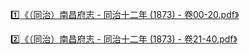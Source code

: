 :one:[《（同治）南昌府志 - 同治十二年 (1873) - 卷00-20.pdf》](https://commons.wikimedia.org/wiki/File:%EF%BC%88%E5%90%8C%E6%B2%BB%EF%BC%89%E5%8D%97%E6%98%8C%E5%BA%9C%E5%BF%97_-_%E5%90%8C%E6%B2%BB%E5%8D%81%E4%BA%8C%E5%B9%B4_(1873)_-_%E5%8D%B700-20.pdf?page=3)

:two:[《（同治）南昌府志 - 同治十二年 (1873) - 卷21-40.pdf》](https://commons.wikimedia.org/wiki/File:%EF%BC%88%E5%90%8C%E6%B2%BB%EF%BC%89%E5%8D%97%E6%98%8C%E5%BA%9C%E5%BF%97_-_%E5%90%8C%E6%B2%BB%E5%8D%81%E4%BA%8C%E5%B9%B4_(1873)_-_%E5%8D%B721-40.pdf)
